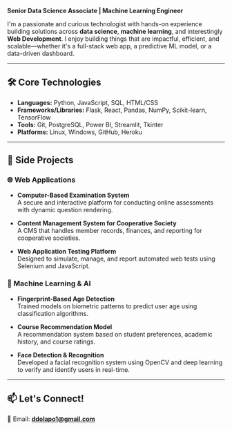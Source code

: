 **Senior Data Science Associate | Machine Learning Engineer**

I'm a passionate and curious technologist with hands-on experience building solutions across **data science**, **machine learning**, and interestingly **Web Development**. I enjoy building things that are impactful, efficient, and scalable—whether it's a full-stack web app, a predictive ML model, or a data-driven dashboard.

<!--[![@dollypy's Holopin board](https://holopin.io/api/user/board?user=dollypy)](https://holopin.io/@dollypy) -->

---

## 🛠️ Core Technologies
- **Languages:** Python, JavaScript, SQL, HTML/CSS
- **Frameworks/Libraries:** Flask, React, Pandas, NumPy, Scikit-learn, TensorFlow
- **Tools:** Git, PostgreSQL, Power BI, Streamlit, Tkinter
- **Platforms:** Linux, Windows, GitHub, Heroku

---

## 🚀 Side Projects

### 🌐 Web Applications
- **Computer-Based Examination System**  
  A secure and interactive platform for conducting online assessments with dynamic question rendering.
  
- **Content Management System for Cooperative Society**  
  A CMS that handles member records, finances, and reporting for cooperative societies.
  
- **Web Application Testing Platform**  
  Designed to simulate, manage, and report automated web tests using Selenium and JavaScript.

### 🤖 Machine Learning & AI
- **Fingerprint-Based Age Detection**  
  Trained models on biometric patterns to predict user age using classification algorithms.
  
- **Course Recommendation Model**  
  A recommendation system based on student preferences, academic history, and course ratings.
  
- **Face Detection & Recognition**  
  Developed a facial recognition system using OpenCV and deep learning to verify and identify users in real-time.

---

## 📫 Let's Connect!
💌 Email: **ddolapo1@gmail.com**  
<!--🔗 LinkedIn, Portfolio, or additional links: *(Add them if you have any)*-->

<!---
DollyPy/DollyPy is a ✨ special ✨ repository because its `README.md` (this file) appears on your GitHub profile.
You can click the Preview link to take a look at your changes.
--->
